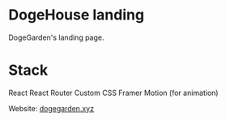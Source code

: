 # DogeHouse landing
DogeGarden's landing page.

# Stack
React
React Router
Custom CSS
Framer Motion (for animation)

Website: [dogegarden.xyz](https://dogegarden.xyz/)
